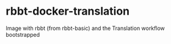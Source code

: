 # rbbt-docker-translation
Image with rbbt (from rbbt-basic) and the Translation workflow bootstrapped

